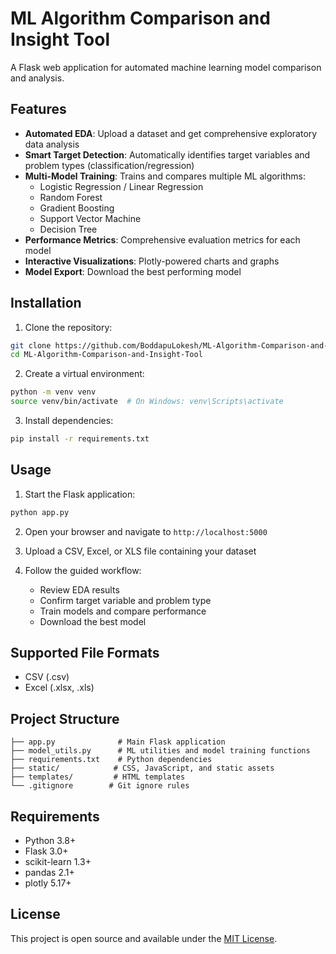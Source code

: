 # ML Algorithm Comparison and Insight Tool

A Flask web application for automated machine learning model comparison and analysis.

## Features

- **Automated EDA**: Upload a dataset and get comprehensive exploratory data analysis
- **Smart Target Detection**: Automatically identifies target variables and problem types (classification/regression)
- **Multi-Model Training**: Trains and compares multiple ML algorithms:
  - Logistic Regression / Linear Regression
  - Random Forest
  - Gradient Boosting
  - Support Vector Machine
  - Decision Tree
- **Performance Metrics**: Comprehensive evaluation metrics for each model
- **Interactive Visualizations**: Plotly-powered charts and graphs
- **Model Export**: Download the best performing model

## Installation

1. Clone the repository:
```bash
git clone https://github.com/BoddapuLokesh/ML-Algorithm-Comparison-and-Insight-Tool.git
cd ML-Algorithm-Comparison-and-Insight-Tool
```

2. Create a virtual environment:
```bash
python -m venv venv
source venv/bin/activate  # On Windows: venv\Scripts\activate
```

3. Install dependencies:
```bash
pip install -r requirements.txt
```

## Usage

1. Start the Flask application:
```bash
python app.py
```

2. Open your browser and navigate to `http://localhost:5000`

3. Upload a CSV, Excel, or XLS file containing your dataset

4. Follow the guided workflow:
   - Review EDA results
   - Confirm target variable and problem type
   - Train models and compare performance
   - Download the best model

## Supported File Formats

- CSV (.csv)
- Excel (.xlsx, .xls)

## Project Structure

```
├── app.py              # Main Flask application
├── model_utils.py      # ML utilities and model training functions
├── requirements.txt    # Python dependencies
├── static/            # CSS, JavaScript, and static assets
├── templates/         # HTML templates
└── .gitignore        # Git ignore rules
```

## Requirements

- Python 3.8+
- Flask 3.0+
- scikit-learn 1.3+
- pandas 2.1+
- plotly 5.17+

## License

This project is open source and available under the [MIT License](LICENSE).
